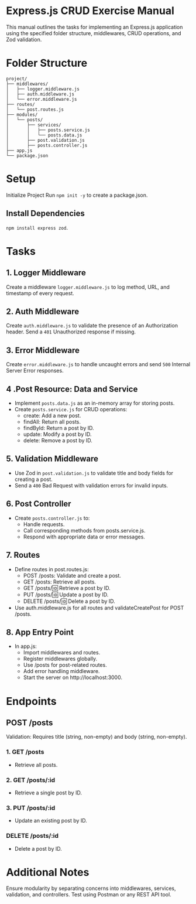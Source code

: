 # Express.js CRUD Exercise Manual

This manual outlines the tasks for implementing an Express.js application using the specified folder structure, middlewares, CRUD operations, and Zod validation.

# Folder Structure
```
project/
├── middlewares/
│   ├── logger.middleware.js
│   ├── auth.middleware.js
│   └── error.middleware.js
├── routes/
│   └── post.routes.js
├── modules/
│   └── posts/
│       ├── services/
│       │   ├── posts.service.js
│       │   └── posts.data.js
│       ├── post.validation.js
│       ├── posts.controller.js
├── app.js
└── package.json
```

# Setup
Initialize Project
Run `npm init -y` to create a package.json.

## Install Dependencies
`npm install express zod`.

# Tasks
## 1. Logger Middleware
Create a middleware `logger.middleware.js` to log method, URL, and timestamp of every request.

## 2. Auth Middleware
Create `auth.middleware.js` to validate the presence of an Authorization header. Send a `401` Unauthorized response if missing.

## 3. Error Middleware
Create `error.middleware.js` to handle uncaught errors and send `500` Internal Server Error responses.

## 4 .Post Resource: Data and Service
- Implement `posts.data.js` as an in-memory array for storing posts.
- Create `posts.service.js` for CRUD operations:
  - create: Add a new post.
  - findAll: Return all posts.
  - findById: Return a post by ID.
  - update: Modify a post by ID.
  - delete: Remove a post by ID.

## 5. Validation Middleware
- Use Zod in `post.validation.js` to validate title and body fields for creating a post.
- Send a `400` Bad Request with validation errors for invalid inputs.

## 6. Post Controller
- Create `posts.controller.js` to:
  - Handle requests.
  - Call corresponding methods from posts.service.js.
  - Respond with appropriate data or error messages.

## 7. Routes

- Define routes in post.routes.js:
  - POST /posts: Validate and create a post.
  - GET /posts: Retrieve all posts.
  - GET /posts/:id: Retrieve a post by ID.
  - PUT /posts/:id: Update a post by ID.
  - DELETE /posts/:id: Delete a post by ID.
- Use auth.middleware.js for all routes and validateCreatePost for POST /posts.

## 8. App Entry Point
- In app.js:
  - Import middlewares and routes.
  - Register middlewares globally.
  - Use /posts for post-related routes.
  - Add error handling middleware.
  - Start the server on http://localhost:3000.

# Endpoints
## POST /posts

Validation: Requires title (string, non-empty) and body (string, non-empty).
### 1. GET /posts
- Retrieve all posts.

### 2. GET /posts/:id
- Retrieve a single post by ID.

### 3. PUT /posts/:id
- Update an existing post by ID.

### DELETE /posts/:id
- Delete a post by ID.

# Additional Notes
Ensure modularity by separating concerns into middlewares, services, validation, and controllers.
Test using Postman or any REST API tool.